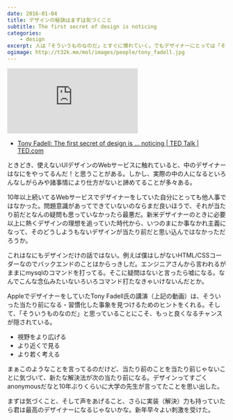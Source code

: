 ```yaml
---
date: 2016-01-04
title: デザインの秘訣はまずは気づくこと
subtitle: The first secret of design is noticing
categories: 
    - design
excerpt: 人は「そういうものなのだ」とすぐに慣れていく。でもデザイナーにとっては「そういうものなのだ」こそがチャンス。もっと良くなるのでは？どうやって？iPodやNestサーモスタットの仕掛人が変化に気付き、さらに加速させる上でのコツを伝授。
ogimage: http://t32k.me/mol/images/people/tony_fadell.jpg
---
```


<div class="fluid"><iframe src="https://embed-ssl.ted.com/talks/tony_fadell_the_first_secret_of_design_is_noticing.html" frameborder="0" scrolling="no" webkitAllowFullScreen mozallowfullscreen allowFullScreen></iframe></div>

+ [Tony Fadell: The first secret of design is ... noticing | TED Talk | TED.com](https://www.ted.com/talks/tony_fadell_the_first_secret_of_design_is_noticing?language=en)

ときどき、使えないUIデザインのWebサービスに触れていると、中のデザイナーはなにをやってるんだ！と思うことがある。しかし、実際の中の人になるといろんなしがらみや諸事情により仕方がないと諦めてることが多々ある。

10年以上続いてるWebサービスでデザイナーをしていた自分にとっても他人事ではなかった。問題意識があってできていないのならまだ良いほうで、それが当たり前だとなんの疑問も思っていなかったら最悪だ。新米デザイナーのときに必要以上に熱くデザインの理想を追っていた時代から、いつのまにか事なかれ主義になって、そのどうしようもないデザインが当たり前だと思い込んではなかっただろうか。

これはなにもデザインだけの話ではない。例えば僕はしがないHTML/CSSコーダーなのでバックエンドのことはからっきしだ。エンジニアさんから言われるがままにmysqlのコマンドを打ってる。そこに疑問はないと言ったら嘘になる。なんでこんな念仏みたいないろいろコマンド打たなきゃいけないんだとか。

AppleでデザイナーをしていたTony Fadell氏の講演（上記の動画）は、そういった当たり前になる・習慣化した事象を見つけるためのヒントをくれる。そして、「そういうものなのだ」と思っていることにこそ、もっと良くなるチャンスが隠されている。

+ 視野をより広げる
+ より近くで見る
+ より若く考える

まぁこのようなことを言ってるのだけど、当たり前のことを当たり前じゃないことに気づいて、新たな解決法が次の当たり前になる。デザインってすごくanonymousだなと10年ぶりくらいに大学の先生が言ってたことを思い出した。

まずは気づくこと、そして声をあげること、さらに実装（解決）力も持っていたら君は最高のデザイナーになるじゃないかな。新年早々よい刺激を受けた。
